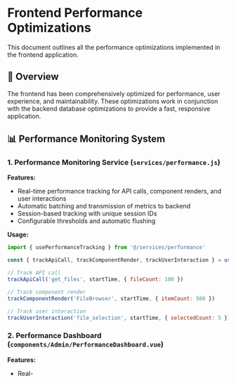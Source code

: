 # Frontend Performance Optimizations

This document outlines all the performance optimizations implemented in the frontend application.

## 🚀 Overview

The frontend has been comprehensively optimized for performance, user experience, and maintainability. These optimizations work in conjunction with the backend database optimizations to provide a fast, responsive application.

## 📊 Performance Monitoring System

### 1. Performance Monitoring Service (`services/performance.js`)

**Features:**
- Real-time performance tracking for API calls, component renders, and user interactions
- Automatic batching and transmission of metrics to backend
- Session-based tracking with unique session IDs
- Configurable thresholds and automatic flushing

**Usage:**
```javascript
import { usePerformanceTracking } from '@/services/performance'

const { trackApiCall, trackComponentRender, trackUserInteraction } = usePerformanceTracking()

// Track API call
trackApiCall('get_files', startTime, { fileCount: 100 })

// Track component render
trackComponentRender('FileBrowser', startTime, { itemCount: 500 })

// Track user interaction
trackUserInteraction('file_selection', startTime, { selectedCount: 5 })
```

### 2. Performance Dashboard (`components/Admin/PerformanceDashboard.vue`)

**Features:**
- Real-